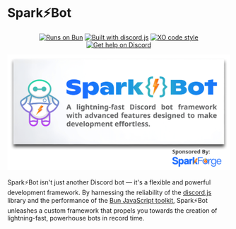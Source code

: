 # Spark⚡️Bot

<center>
<a href="https://bun.sh"><img alt="Runs on Bun" src="https://img.shields.io/badge/Runs%20on%20Bun-%23E37AB4?style=flat&logo=bun&logoColor=%23F9F1E1&logoSize=auto&labelColor=%232F2F2F" height=30></a>
<a href="https://discord.js.org"><img alt=" Built with discord.js" src="https://img.shields.io/badge/Built%20with%20discord.js-%235B65EC?logo=data%3Aimage%2Fpng%3Bbase64%2CiVBORw0KGgoAAAANSUhEUgAAAGQAAABkCAMAAABHPGVmAAAC%2BlBMVEUAAABYZfRYZfRYZPNZZvVYZPRxZtJYZPVXZPL%2FXFuLWb%2F%2FXFxc%2Fp5b%2F5%2F%2FW1taU8taZvL%2F2lzykVa1W%2FdaaPb%2B2ln6mlV%2BT6mZWMdaav%2B0WvlVavlZY%2FP2hlTFYP9aaf9YafhZcPxZav1dVs1XY%2FWtW%2B5maee5YPlmav%2B7XP%2B%2BXv9ab%2F5bTLReQpmmX%2F9Z9Z9XY%2FOzXvdZav1aVdBRafxaZfK5XP1hXtaxWPOoaG5kbvpfPpjC2nxZZvVXZPNZYe5XYepVZfr7lk9aY%2BvzymW9XP9cXtxaYeSyWfelU%2BPxXF2dTtVcQ6ZkZ%2FJbQ6ancnH2ZWjTZv9g%2FZv%2FXFz%2B21yxVvW5Xv9ZZPL9aFpX85%2FyiFb%2F5GlYXuVe6p38XFz9mVH3m1NXYexiqpFZXeP6XFy4XP%2F%2Fnkl%2FYPnskFhfbv%2F2W2KwWu79X1z5qVNX0p75lVJXZPP%2FYFnQelvLn2RhwJb%2F31xtc%2FpOX9tc7J2TRcb2z1z8dlZgUsD%2F31dRvJr%2FXlrYVmBb3qlcVLa1l5Hrx2upUOVX0Jf0i0xd6przl1P%2F80dZev%2F%2BdFjRWf%2F%2FXFz%2FXFzwmVT43Fdc9Z3%2FlkP%2F002O5IX5glbgfFhhz7vVtmRZXuNba%2BbDdf%2F%2F01Fka9zBS22Hav%2BL9YpZbP%2Ffu2GP0pX1XWK3XP%2F%2FXFz%2F21xc%2F51cbP9YZfT3lFNYZvVYbP%2B5XP%2FFWf%2F%2FVF1XZ%2FlXb%2F%2F4mFK%2FWv%2F%2F3lv3nVJa%2F6Bdbf%2FIWf9B%2F6j%2F4lz%2F1VFLb%2F9Pbv%2F%2FWVz%2Ba1j2ilKaYv%2B9X%2F9Xa%2F1WaPxc%2F4xTbv9Uaf%2F%2F2VdcUv%2F7qVX4k1P%2BZVr8dVhbc%2F%2BeYf9ZavpK%2F6X%2F6F3%2Fo0x%2FZ%2F%2BSY%2F9ZWP%2F%2FUF7%2F1VVWZ%2F%2BtXv9UYvVb%2F5dZ%2F5H%2F%2B1j%2F6Vj3j1D%2Fmk1yaf%2BLZP9ctspS%2F6F0%2B5SU9oe18XpcYv9ZgPpckOVcpdVc0ruD942j74DH6nLY5Gv%2F6kltcf9VYfni4Gbu32L8u1f6hFb%2ByE1cn9n%2F4E%2BqdqmWAAAApnRSTlMA%2Fvz%2B%2FvEEnnRJCJ9KeXhv7Hl4Z1FJSBcO8XpqFxf%2B4buXdVFKOyMY%2FvfTxGs0%2Fvn3r6qTiISCYldULyML7ezm0M7Jxb66uqKbeW5UUkA6Kyb8%2FPnw7%2BHdzra1no%2BPjnxlYkg37%2Bzr5tbU08y6rqCdlZSSiYF7eXVua2pdW1ZUVE9GQzo3LCkpFv308O%2Fo6N%2Fb19LQzMLCt6uqqaiTkYyDgnhvbEM7TZJq%2BwAACE9JREFUaN7tl3X80kAUwA%2BGhd3d3d3d3d3d3d3d3V0Yc0NBERVbUFTs7u7u%2FHx8b7c52AbTf5XvL9nu3vfevbtjkDBhwoQJEybMv0mvSEp65U%2BaLhnRolZUiSja90fGaBE1aosqUZIrbuQyGBj4RvAP%2FhehYap8mpooGyRiEDXJR%2FZuNKPuhg11Z3ZrMSp5oIRlWZOJNbEA%2FZc14Ctj6aSJ%2FkJiHtoF4vvRKIafJwJrUGLEpECYK7%2F5TyVV2h3YoODAhqi1fktMJim4SXQYjEbGCCrOViLeH0nWdwGFFr0TSZlIErSYUIIYhF%2Fszfx%2FIKkCow5Cu1GiRDFTgkPysEweXUmMbcgBbdGplVSCFZCBVyiQkmG5ijqSoadPHzx48NSGA9uuarq6JacSaoGlxTG4tjA%2ByGiVGFsateSALJl4cSewfbvv0DeUbQBZIFdroYQGg2g8z9sY3u7FPyY0YVIMey6DQnLg6qkqvyVltm8R2L5z58WLkzuVadJkQaNpmBymBxxMQFBipDV3583etkbbtjVqDMtbIZeXwwUGIvhxlwqQbLu64bQvDhEpfNG3ReRipzgJ6cViCXrO2g7ZAVtaEUliBMm51uQ3CVd4PXS%2B4A5jTytJIIltp05D%2F5YBiSC%2Bi32IP63K3IdbO7sTSWLEZBiYe5kaid2MkAgD31klydUNB7%2Ft3AmdpUxqQiQKOBS0vO%2FbPlfe8Qx8GdjIxJ%2BidhuWhYUVwHEZRMlp386dEFCWtNwi0YGoqNnh3u%2FNiAOG8VKJTFo73GGEvemOSS8lwCQCJD0lB1xRk3yifHZBLJCYqESmFC9OpJGJJEpUIZtI1vuFSQiwJqhhVZIxPIvTBdhKBpMsvHcIuec7GVqCBjxOWKXEzHmMCBTFlkGW%2BDCuJOn%2B9SSwc7tPNxPAxBg5pYSUdeMdWN%2BcpxqVCKPefvLk976EsvjOhQsul2Pjte%2FlQko4xoSjxcIraMaBAGHdw8TCnzz59dpG14UL%2FQml752NGzc6HA7XhTshUsHCM3gaMmpJNrtR3PUc3ajxHRDf5YC4sQll7d2NIg5X%2FJASDKQliekGvwHXtzumKKEBZUlyvEJx3Y1dLERNqEUtScow9N5vyUalhJT7sPE3jnpDiulK1NOFZxfeOhdUMlaWYHHq9R8XbHWZjFAWjek6h9exJLaCmhKkKbXINB2uLcH6amQSiRMKDxJ7taAS85S7Cour3JDk6sKjQiuTkihBOD67tgSpeUdlcdVbPi5QApEwlFqSARcWPbsSm6nk%2BPG9FFkCZUGL0uMoN1yxT7SnK78N9MKqOLdEPLscX96%2Fe%2Fbs7dunqwOO9Nmu40qLw3F8XqsAiUFrn5htVAL37NnopTZPnOf3CEQn%2FkRs6vq5d%2B%2B146Lq%2BDXI9fjnZ08bTwhYwjAtjEKSh4cMGfRwfFF6Kdr5x85NAlQis27%2Bs3fvv0B4dG38%2FP7d2yeP9%2Bxx1hnhfwqraxITHPDODycwf6wsESXUoJIgIxqf3%2FTkzZunT988qfMY8j0vDMcZXV5dBlVN0oAD9TxfNm%2Fe7LoSZEKPnMJkQroooNyKTiXioyLr97SSLhULlxmjzV6RCvQlSLF%2BczapiCYekPSsjZQunkDS%2FKUZuAbY3PAwpCNRMKixUyFxRkQJrmCT8AzP0odhlqXnGecV0khWvYi%2BRKZN8zqBkn50MzJ017GgET6toAJW3Bk8FotEysUwDdPoS2QmNc%2Fpl84tZzH63EXDAia6ngVspbA6DIOf8G5mFSVyOUNr%2FCy3o2HhGeEcRg1uSlQKF3ALJsMXeLDZmomSW0ePHr3tHER0aJMT49PWi0BC9wkNJphoWpwpIbzNn8OKocWTDCTQI%2BfrR69evohJ9BjtPEpb%2F3iREiSgEPc26qTzivFEgKYVPPQcNpo8aaEjxN984sSJK1cGEF164GjOXTlx4nlKUpyh4eknHzEVhuWue7EkWW%2Fi5yCcPpy8dBD%2F%2BeZdmzfzSfUl1a9IrRMTG8fBcxX8cDbbTcbm%2BXTT7blut9srFEyEmbgZOoGsvRpIzmymnCmoLzEnhvgAShoWj1UiVqwSwu9YxWOVjBWrZNmKMauJR%2BJAO04ePODZeKhQQUnijacviegniagicDgeYauywp7JytNe%2FOYMfm%2FSGbQlycBBSUl0yD7VDhP6yb4U96VX7MV3lhuk9qYsQrQoyKtbq0m0aiB%2Bssub0nM9VTYClOalklSUT%2Btju3bt0lwGWa%2BLjn2pgxkyxq2U2fqRno9Fi9IxYy8qgeuUtPtxUnalqk6UDPDinWP79tkvjdE0xK1U3gJs3fExqVzHSLx6kou82H%2BMR4s9kkKTz7sLBPszXbqcI4VZU1LpiEVgx9bLeeLRKq5JCYnzx%2FbvA%2BxppA%2FJHR88yEQv7j%2BWKk2G3zVPmnXffj7TpYdnLbt3b41LNEmYwkKx7rZe7pgndepU%2B5FjmzM9uPTw8uEcEcUprb1j6w7LjbOHLz%2B89CDT5mP7S%2BdJnS9fvtSpMmGrGztAYLUcqU%2BCULm25bdmtxXCAGfP5rhhxY61q0orI%2FcOi9W6Y%2BvW3bt3gywHNMN2OWAGoNkOqwVJkZ4EoytMmASEodB%2BR3LLzQqkkNpZ%2FVphM4kdlUMs3%2BmWYGQhfhSqD5YQpFhGQpCxgXYvaxZzYPnKW4MrrEcGk5AkKq%2FZLXdEoqBqlqBpNEhP9IibWTXIzJrLsVAWyxGrOovMlc1En4RJMst9oLTtk2Qk2qQvUP9ICqvVz3Cka1zaWJ%2BMhXKLtWlfPkn6UAMzpx%2BcO4s0piyVqo4nf0Gi9HGTFEhSOW5V%2FXGZxxeCtgWSJCmUPiIJEyZMmDBhwvwH%2FAKQA6TCZImAgAAAAABJRU5ErkJggg%3D%3D&labelColor=white" height=30></a>
<a href="https://github.com/xojs/xo"><img alt="XO code style" src="https://shields.io/badge/code_style-5ed9c7?logo=xo&labelColor=gray" height=30></a>
<a href="https://discord.gg/8ptjPttjvt"><img alt="Get help on Discord" src="https://img.shields.io/discord/1229954260494712963?logo=discord&logoColor=white&label=Get%20Help&labelColor=%235761E1&color=%2350545B" height=30></a>
</center>

![Spark⚡️Bot](./assets/images/readme-header.png)

Spark⚡️Bot isn't just another Discord bot — it's a flexible and powerful development framework. By harnessing the reliability of the [discord.js](https://discordjs.dev/) library and the performance of the [Bun JavaScript toolkit](https://bun.sh/), Spark⚡️Bot unleashes a custom framework that propels you towards the creation of lightning-fast, powerhouse bots in record time.
